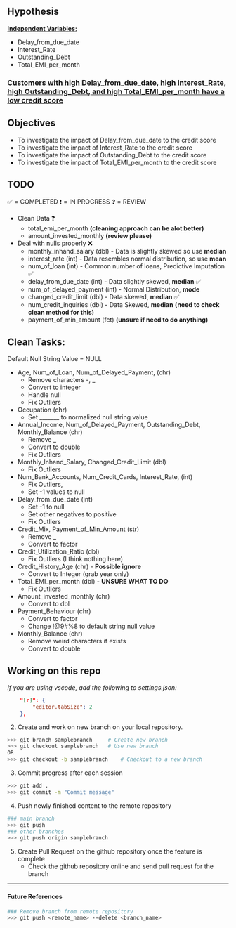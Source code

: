 ## Hypothesis
 <b><u>Independent Variables: </u></b> 
* Delay_from_due_date
* Interest_Rate 
* Outstanding_Debt
* Total_EMI_per_month <br>

 <h3><b><u>Customers with high Delay_from_due_date, high Interest_Rate, high Outstanding_Debt, and high Total_EMI_per_month have a low credit score</u></b></h3>

## Objectives
- To investigate the impact of Delay_from_due_date to the credit score
- To investigate the impact of Interest_Rate to the credit score
- To investigate the impact of Outstanding_Debt to the credit score
- To investigate the impact of Total_EMI_per_month to the credit score

## TODO
✅ = COMPLETED
❗ = IN PROGRESS
❓ = REVIEW 
- Clean Data ❓
    - total_emi_per_month **(cleaning approach can be alot better)**
    - amount_invested_monthly **(review please)**
- Deal with nulls properly ❌
    - monthly_inhand_salary (dbl) - Data is slightly skewed so use **median**
    - interest_rate (int) - Data resembles normal distribution, so use **mean**
    - num_of_loan (int) - Common number of loans, Predictive Imputation ✅
    - delay_from_due_date (int) - Data slightly skewed, **median** ✅
    - num_of_delayed_payment (int) - Normal Distribution, **mode**
    - changed_credit_limit (dbl) - Data skewed, **median** ✅
    - num_credit_inquiries (dbl) - Data Skewed, **median** **(need to check clean method for this)**
    - payment_of_min_amount (fct) **(unsure if need to do anything)**



## Clean Tasks:
Default Null String Value = NULL
- Age, Num_of_Loan, Num_of_Delayed_Payment, (chr)
    - Remove characters -, _
    - Convert to integer
    - Handle null
    - Fix Outliers
- Occupation (chr)
    - Set _______ to normalized null string value
- Annual_Income, Num_of_Delayed_Payment, Outstanding_Debt, Monthly_Balance (chr)
    - Remove _
    - Convert to double
    - Fix Outliers
- Monthly_Inhand_Salary, Changed_Credit_Limit (dbl)
    - Fix Outliers
- Num_Bank_Accounts, Num_Credit_Cards, Interest_Rate, (int)
    - Fix Outliers, 
    - Set -1 values to null
- Delay_from_due_date (int)
    - Set -1 to null
    - Set other negatives to positive
    - Fix Outliers
- Credit_Mix, Payment_of_Min_Amount (str)
    - Remove _
    - Convert to factor
- Credit_Utilization_Ratio (dbl)
    - Fix Outliers (I think nothing here)
- Credit_History_Age (chr) - **Possible ignore**
    - Convert to Integer (grab year only)
- Total_EMI_per_month (dbl) - **UNSURE WHAT TO DO**
    - Fix Outliers
- Amount_invested_monthly (chr)
    - Convert to dbl
- Payment_Behaviour (chr)
    - Convert to factor
    - Change !@9#%8 to default string null value
- Monthly_Balance (chr)
    - Remove weird characters if exists
    - Convert to double

## Working on this repo

*If you are using vscode, add the following to settings.json:*
```json
    "[r]": {
        "editor.tabSize": 2
    },
``` 

2. Create and work on new branch on your local repository. 
```bash
>>> git branch samplebranch     # Create new branch
>>> git checkout samplebranch   # Use new branch
OR
>>> git checkout -b samplebranch    # Checkout to a new branch
```

3. Commit progress after each session
```bash
>>> git add .
>>> git commit -m "Commit message"
```

4. Push newly finished content to the remote repository
```bash
### main branch
>>> git push
### other branches
>>> git push origin samplebranch
```

5. Create Pull Request on the github repository once the feature is complete
    - Check the github repository online and send pull request for the branch
---

#### **Future References**
```bash
### Remove branch from remote repository
>>> git push <remote_name> --delete <branch_name>
```

